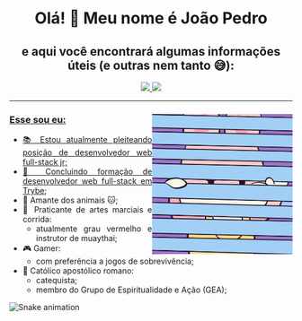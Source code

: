 <div align="center">

  <h1 text-align = "center">Olá! 👋 Meu nome é João Pedro<br></h1>
  
  <h2 text-align = "center">e aqui você encontrará algumas informações úteis (e outras nem tanto 😅):</h2>

  <a href="https://github.com/PetrusJoao">
  <img height="180em" src="https://github-readme-stats.vercel.app/api?username=PetrusJoao&show_icons=true&theme=maroongold&include_all_commits=true&count_private=true"/>
  <img height="180em" src="https://github-readme-stats.vercel.app/api/top-langs/?username=PetrusJoao&layout=compact&langs_count=7&theme=maroongold"/>
</div>
  
<hr>

<div>
<div>
<img align="right" alt="GIF" src="https://github.com/PetrusJoao/PetrusJoao/blob/main/giphy.gif" width="250px" height="250px"/>
</div>

### Esse sou eu:

<div align="justify">
 <p text-align = "left">
   <ul>
    <li>
    📚 Estou atualmente pleiteando posição de desenvolvedor web full-stack jr;<br>
    </li>
    <li>
    🔭 Concluindo formação de desenvolvedor web full-stack em <a href="https://www.betrybe.com/" target="_blank">Trybe</a>;<br>
    </li>
    <li>
    🐶 Amante dos animais 🐱;<br>
    </li>
    <li>
    🥊 Praticante de artes marciais e corrida:<br>
      <ul>
        <li>atualmente grau vermelho e instrutor de muaythai;</li>
      </ul>
    </li>
    <li>
    🎮 Gamer:<br>
      <ul>
        <li>com preferência a jogos de sobrevivência;</li>
      </ul>
    </li>
    <li>
    🛐 Católico apostólico romano:<br>
      <ul>
        <li>catequista;</li>
        <li>membro do Grupo de Espiritualidade e Ação (GEA);</li>
      </ul>
    </li>
   </ul>
 </p>
</div>
</div>
  
 ![Snake animation](https://github.com/PetrusJoao/PetrusJoao/blob/output/github-contribution-grid-snake.svg)
